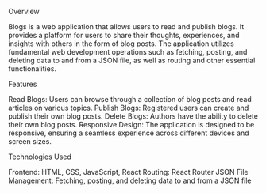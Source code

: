 
Overview

Blogs is a web application that allows users to read and publish blogs. It provides a platform for users to share their thoughts, experiences, and insights with others in the form of blog posts.
The application utilizes fundamental web development operations such as fetching, posting, and deleting data to and from a JSON file, as well as routing and other essential functionalities.

Features

Read Blogs: Users can browse through a collection of blog posts and read articles on various topics.
Publish Blogs: Registered users can create and publish their own blog posts.
Delete Blogs: Authors have the ability to delete their own blog posts.
Responsive Design: The application is designed to be responsive, ensuring a seamless experience across different devices and screen sizes.

Technologies Used

Frontend: HTML, CSS, JavaScript, React
Routing: React Router
JSON File Management: Fetching, posting, and deleting data to and from a JSON file
